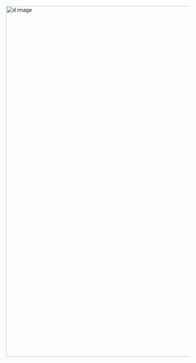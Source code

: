 <img width="960" alt="d image" src="https://github.com/user-attachments/assets/1691e7bf-8d13-4d93-9a9c-aef9ee09f9fb" />

